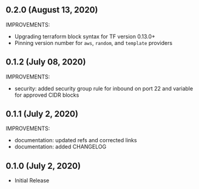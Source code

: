 ## 0.2.0 (August 13, 2020)

IMPROVEMENTS:

* Upgrading terraform block syntax for TF version 0.13.0+
* Pinning version number for `aws`, `random`, and `template` providers

## 0.1.2 (July 08, 2020)

IMPROVEMENTS:

* security: added security group rule for inbound on port 22 and variable for
  approved CIDR blocks

## 0.1.1 (July 2, 2020)

IMPROVEMENTS:

* documentation: updated refs and corrected links
* documentation: added CHANGELOG

## 0.1.0 (July 2, 2020)

* Initial Release
